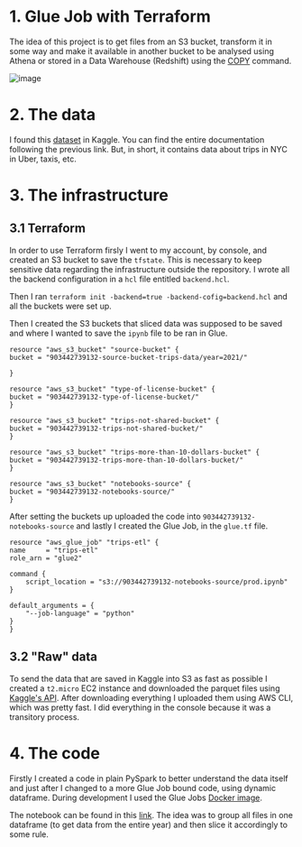 # 1. Glue Job with Terraform

The idea of this project is to get files from an S3 bucket, transform it in some way and make it available in another bucket to be analysed using Athena or stored in a Data Warehouse (Redshift) using the [COPY](https://docs.aws.amazon.com/redshift/latest/dg/r_COPY.html) command.

![image](https://i.imgur.com/Mkjczfu.png)

# 2. The data

I found this [dataset](https://www.kaggle.com/datasets/shuhengmo/uber-nyc-forhire-vehicles-trip-data-2021) in Kaggle. You can find the entire documentation following the previous link. But, in short, it contains data about trips in NYC in Uber, taxis, etc.


# 3. The infrastructure

## 3.1 Terraform
In order to use Terraform firsly I went to my account, by console, and created an S3 bucket to save the `tfstate`. This is necessary to keep sensitive data regarding the infrastructure outside the repository. I wrote all the backend configuration in a `hcl` file entitled `backend.hcl`.

Then I ran `terraform init -backend=true -backend-cofig=backend.hcl` and all the buckets were set up.


 Then I created the S3 buckets that sliced data was supposed to be saved and where I wanted to save the `ipynb` file to be ran in Glue.

    resource "aws_s3_bucket" "source-bucket" {
    bucket = "903442739132-source-bucket-trips-data/year=2021/"

    }

    resource "aws_s3_bucket" "type-of-license-bucket" {
    bucket = "903442739132-type-of-license-bucket/"
    }

    resource "aws_s3_bucket" "trips-not-shared-bucket" {
    bucket = "903442739132-trips-not-shared-bucket/"
    }

    resource "aws_s3_bucket" "trips-more-than-10-dollars-bucket" {
    bucket = "903442739132-trips-more-than-10-dollars-bucket/"
    }

    resource "aws_s3_bucket" "notebooks-source" {
    bucket = "903442739132-notebooks-source/"
    }

After setting the buckets up uploaded the code into `903442739132-notebooks-source` and lastly I created the Glue Job, in the `glue.tf` file. 

    resource "aws_glue_job" "trips-etl" {
    name     = "trips-etl"
    role_arn = "glue2"

    command {
        script_location = "s3://903442739132-notebooks-source/prod.ipynb"
    }

    default_arguments = {
        "--job-language" = "python"
    }
    }


## 3.2 "Raw" data

To send the data that are saved in Kaggle into S3 as fast as possible I created a `t2.micro` EC2 instance and downloaded the parquet files using [Kaggle's API](https://www.kaggle.com/docs/api). After downloading everything I uploaded them using AWS CLI, which was pretty fast. I did everything in the console because it was a transitory process.

# 4. The code

Firstly I created a code in plain PySpark to better understand the data itself and just after I changed to a more Glue Job bound code, using dynamic dataframe. During development I used the Glue Jobs [Docker image](https://aws.amazon.com/pt/blogs/big-data/develop-and-test-aws-glue-version-3-0-jobs-locally-using-a-docker-container/).


The notebook can be found in this [link](https://github.com/luis-fnogueira/trips-data-with-glue-jobs/blob/main/jupyter_notebooks/prod.ipynb). The idea was to group all files in one dataframe (to get data from the entire year) and then slice it accordingly to some rule.